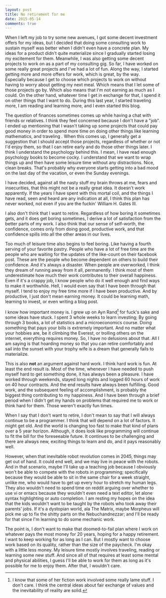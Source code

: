 ```yaml
---
layout: post
title: No retirement for me
date: 2015-05-14
comments: true
---
```


When I left my job to try some new avenues, I got some decent
investment offers for my ideas, but I decided that doing some
consulting work to sustain myself was better when I didn't even have a
concrete plan. My ideas for a product didn't quite materialize since I
gradually started losing my excitement for them. Meanwhile, I was also
getting some decent projects to work on as a part of my consulting
gig. So far, I have worked on some really great projects and I've had
a lot of fun. Along the way, I started getting more and more offers
for work, which is great, by the way. Especially because I get to
choose which projects to work on without having to worry about getting
my next meal. Which means that I let some of those projects go
by. Which also means that I'm not earning as much as I could. On the
other hand, whatever time I get in exchange for that, I spend it on
other things that I want to do. During this last year, I started
traveling more, I am reading and learning more, and I even started
this blog.

The question of finances sometimes comes up while having a chat with
friends or relatives. I think they feel concerned because I don't have
a "job". I ended up mentioning that I wasn't taking up some projects
that could pay good money in order to spend more time on doing other
things like learning mathematics, and traveling . When this comes up,
I generally get a suggestion that I should accept those projects,
regardless of whether or not I'd enjoy them, so that I can retire
early and do those other things later. I think I understand the
psychology behind this. I mean, I have read enough psychology books to
become cocky. I understand that we want to wrap things up and then
have some leisure time without any distractions. Nice, clean
breaks. That's probably why everyone starts getting into a bad mood on
the last day of the vacation, or even the Sunday evenings.

I have decided, against all the nasty stuff my brain throws at me,
fears and insecurities, that this might not be a really great
idea. It doesn't work apparently. If the years I have spent with this
mortal coil, and the things I have read, seen and heard are any
indication at all, I think this plan has never worked, not even if you are
the fuckin' William H. Gates III.

I also don't think that I want to retire. Regardless of how boring it
sometimes gets, and it does get boring sometimes, I derive a lot of
satisfaction from the better parts of my work. I also think that our
sense of self-worth, the confidence, comes only from doing good,
productive work, and that confidence spills into all the other areas
in our lives.

Too much of leisure time also begins to feel boring. Like having a
fourth serving of your favorite pastry. People who have a lot of free
time are the people who are waiting for the updates of the like-count
on their facebook post. These are the people who become dependent on
others to build their confidence. And it's always a disaster. When
people are overworked, I think they dream of running away from it all,
permanently. I think most of them underestimate how much their work
contributes to their overall happiness. Even if it's a crappy job, I
know people who do it well enough and find ways to make it
worthwhile. Hell, I would even say that I have been through that
myself. I tend to enjoy my free time more if I have been
productive. And by productive, I just don't mean earning money. It
could be learning math, learning to invest, or even writing a blog
post.

I know how important money is. I grew up on Ayn Rand[^1] for fuck's
sake and some ideas have stuck. I spent 3 whole weeks to learn
investing; By going through 3 books, a lot of statistics and a
microeconomics course. Doing something that pays your bills is
extremely important. And no matter what your hobbies are, be it
climbing the Everest, or trolling others on the internet, everything
requires money. So, I have no delusions about that. All I am saying is
that hoarding money so that you can retire comfortably and sail into
the sunset with your trophy wife is a dream that generally fails to
materialize.

This is also **not** an argument against hard work. I think hard work
is fun. At least the end result is. Most of the time, whenever I have
needed to push myself hard to get something done, it has always been a
pleasure. I have worked through weekends, stayed long nights and
logged 60 hours of work on 40 hour contracts. And the end results have
always been fulfilling.  Good work, and the subsequent feeling of
accomplishment, is probably the biggest thing contributing to my
happiness. And I have been through a brief period when I didn't get my
hands on problems that required me to work or think hard for
them. Those weren't exactly fun times.

When I say that I don't want to retire, I don't mean to say that I
will always continue to be a programmer. I think that will depend on a
lot of factors. It might get old. And the world is changing too fast
to make that kind of plans over a 5 year horizon. Although, it does
look like programming will continue to fit the bill for the
foreseeable future. It continues to be challenging and there are
always new, exciting things to learn and do, and it pays reasonably
well.

However, when that inevitable robot revolution comes in 2045, things
may get out of hand. It could end well, and we may live in peace with
the robots. And in that scenario, maybe I'll take up a teaching job
because I obviously won't be able to compete with the robots in
programming; specifically because they would be able to sit in the
same chair for a week straight, unlike me, who would have to get up
every hour to stretch my human legs. They also wouldn't need to spend
time on reddit arguing over whether to use vi or emacs because they
wouldn't even need a text editor, let alone syntax highlighting or
auto completion. I am resting my hopes on the idea that the kids
wouldn't want to be taught by the robots who took away their parents'
jobs.  If it's a dystopian world, ala The Matrix, maybe Morpheus will
pick me up to fix the shitty parts on the Nebuchandnezzar; and I'll be
ready for that since I'm learning to do some mechanic work.

The point is, I don't want to make that doomed-to-fail plan where I
work on whatever pays the most money for 20 years, hoping for a happy
retirement. I want to keep working for as long as I can. But I mostly
want to choose work based on its quality, rather than the size of the
paycheck. I'm okay with a little less money. My leisure time
mostly involves traveling, reading or learning some new stuff. And
since all of that requires at least some mental and physical
abilities, I guess I'll be able to work for them as long as it's
possible for me to enjoy them. After that, I wouldn't care.



[^1]: I know that some of her fiction work involved some really lame
    stuff. I don't care. I think the central ideas about fair
    exchange of values and the inevitability of reality are solid.

